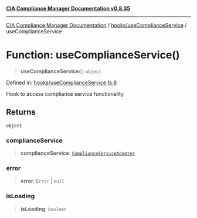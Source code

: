 [**CIA Compliance Manager Documentation v0.8.35**](../../../README.md)

***

[CIA Compliance Manager Documentation](../../../modules.md) / [hooks/useComplianceService](../README.md) / useComplianceService

# Function: useComplianceService()

> **useComplianceService**(): `object`

Defined in: [hooks/useComplianceService.ts:8](https://github.com/Hack23/cia-compliance-manager/blob/b297770fc62abf558e2711cd029bbbe74e6c5cfb/src/hooks/useComplianceService.ts#L8)

Hook to access compliance service functionality

## Returns

`object`

### complianceService

> **complianceService**: [`ComplianceServiceAdapter`](../../../services/classes/ComplianceServiceAdapter.md)

### error

> **error**: `Error` \| `null`

### isLoading

> **isLoading**: `boolean`
